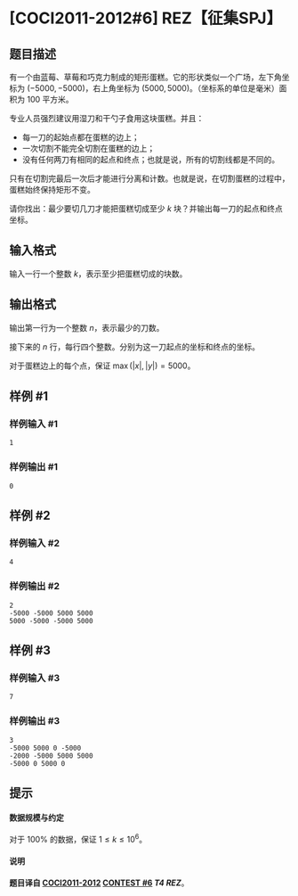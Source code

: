 # [COCI2011-2012#6] REZ【征集SPJ】

## 题目描述

有一个由蓝莓、草莓和巧克力制成的矩形蛋糕。它的形状类似一个广场，左下角坐标为 $(-5000,-5000)$，右上角坐标为 $(5000,5000)$。（坐标系的单位是毫米）面积为 $100$ 平方米。

专业人员强烈建议用湿刀和干勺子食用这块蛋糕。并且：

- 每一刀的起始点都在蛋糕的边上；
- 一次切割不能完全切割在蛋糕的边上；
- 没有任何两刀有相同的起点和终点；也就是说，所有的切割线都是不同的。

只有在切割完最后一次后才能进行分离和计数。也就是说，在切割蛋糕的过程中，蛋糕始终保持矩形不变。

请你找出：最少要切几刀才能把蛋糕切成至少 $k$ 块？并输出每一刀的起点和终点坐标。

## 输入格式

输入一行一个整数 $k$，表示至少把蛋糕切成的块数。

## 输出格式

输出第一行为一个整数 $n$，表示最少的刀数。

接下来的 $n$ 行，每行四个整数。分别为这一刀起点的坐标和终点的坐标。

对于蛋糕边上的每个点，保证 $\max(|x|,|y|)=5000$。

## 样例 #1

### 样例输入 #1
```
1
```

### 样例输出 #1

```
0
```

## 样例 #2

### 样例输入 #2
```
4
```

### 样例输出 #2

```
2
-5000 -5000 5000 5000
5000 -5000 -5000 5000
```

## 样例 #3

### 样例输入 #3
```
7
```

### 样例输出 #3

```
3
-5000 5000 0 -5000
-2000 -5000 5000 5000
-5000 0 5000 0
```

## 提示

#### 数据规模与约定

对于 $100\%$ 的数据，保证 $1\le k\le 10^6$。

#### 说明

**题目译自 [COCI2011-2012](https://hsin.hr/coci/archive/2011_2012/) [CONTEST #6](https://hsin.hr/coci/archive/2011_2012/contest6_tasks.pdf) *T4 REZ***。
